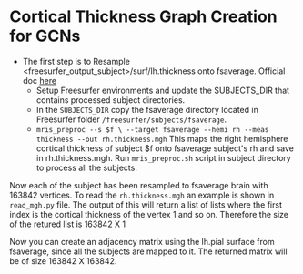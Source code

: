 # Cortical Thickness Graph Creation for GCNs

- The first step is to Resample <freesurfer_output_subject>/surf/lh.thickness onto fsaverage. Official doc [here](https://surfer.nmr.mgh.harvard.edu/fswiki/mris_preproc)
  - Setup Freesurfer environments and update the SUBJECTS_DIR that contains processed subject directories.
  - In the ``SUBJECTS_DIR`` copy the fsaverage directory located in Freesurfer folder ```/freesurfer/subjects/fsaverage```.
  - ```mris_preproc --s $f \ --target fsaverage --hemi rh --meas thickness --out rh.thickness.mgh``` This maps the right hemisphere cortical thickness of subject $f onto fsaverage subject's rh and save in rh.thickness.mgh. Run ```mris_preproc.sh``` script in subject directory to process all the subjects.

Now each of the subject has been resampled to fsaverage brain with 163842 vertices. To read the ```rh.thickness.mgh``` an example is shown in ```read_mgh.py``` file. The output of this will return a list of lists where the first index is the cortical thickness of the vertex 1 and so on. Therefore the size of the retured list is 163842 X 1

Now you can create an adjacency matrix using the lh.pial surface from fsaverage, since all the subjects are mapped to it. The returned matrix will be of size 163842 X 163842.

